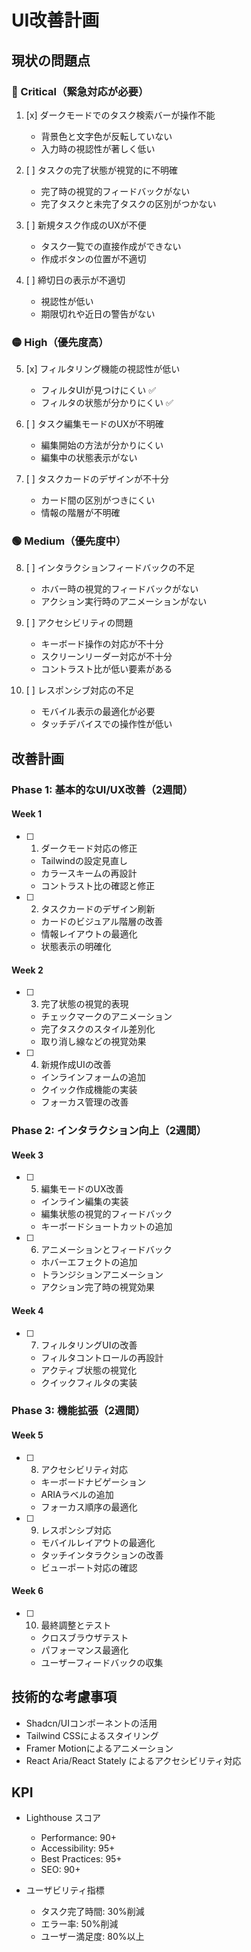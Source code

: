 # UI改善計画

## 現状の問題点

### 🔴 Critical（緊急対応が必要）

1. [x] ダークモードでのタスク検索バーが操作不能
   - 背景色と文字色が反転していない
   - 入力時の視認性が著しく低い

2. [ ] タスクの完了状態が視覚的に不明確
   - 完了時の視覚的フィードバックがない
   - 完了タスクと未完了タスクの区別がつかない

3. [ ] 新規タスク作成のUXが不便
   - タスク一覧での直接作成ができない
   - 作成ボタンの位置が不適切

4. [ ] 締切日の表示が不適切
   - 視認性が低い
   - 期限切れや近日の警告がない

### 🟡 High（優先度高）

5. [x] フィルタリング機能の視認性が低い
   - フィルタUIが見つけにくい ✅
   - フィルタの状態が分かりにくい ✅

6. [ ] タスク編集モードのUXが不明確
   - 編集開始の方法が分かりにくい
   - 編集中の状態表示がない

7. [ ] タスクカードのデザインが不十分
   - カード間の区別がつきにくい
   - 情報の階層が不明確

### 🟢 Medium（優先度中）

8. [ ] インタラクションフィードバックの不足
   - ホバー時の視覚的フィードバックがない
   - アクション実行時のアニメーションがない

9. [ ] アクセシビリティの問題
   - キーボード操作の対応が不十分
   - スクリーンリーダー対応が不十分
   - コントラスト比が低い要素がある

10. [ ] レスポンシブ対応の不足
    - モバイル表示の最適化が必要
    - タッチデバイスでの操作性が低い

## 改善計画

### Phase 1: 基本的なUI/UX改善（2週間）

#### Week 1
- [ ] 1. ダークモード対応の修正
  - Tailwindの設定見直し
  - カラースキームの再設計
  - コントラスト比の確認と修正

- [ ] 2. タスクカードのデザイン刷新
  - カードのビジュアル階層の改善
  - 情報レイアウトの最適化
  - 状態表示の明確化

#### Week 2
- [ ] 3. 完了状態の視覚的表現
  - チェックマークのアニメーション
  - 完了タスクのスタイル差別化
  - 取り消し線などの視覚効果

- [ ] 4. 新規作成UIの改善
  - インラインフォームの追加
  - クイック作成機能の実装
  - フォーカス管理の改善

### Phase 2: インタラクション向上（2週間）

#### Week 3
- [ ] 5. 編集モードのUX改善
  - インライン編集の実装
  - 編集状態の視覚的フィードバック
  - キーボードショートカットの追加

- [ ] 6. アニメーションとフィードバック
  - ホバーエフェクトの追加
  - トランジションアニメーション
  - アクション完了時の視覚効果

#### Week 4
- [ ] 7. フィルタリングUIの改善
  - フィルタコントロールの再設計
  - アクティブ状態の視覚化
  - クイックフィルタの実装

### Phase 3: 機能拡張（2週間）

#### Week 5
- [ ] 8. アクセシビリティ対応
  - キーボードナビゲーション
  - ARIAラベルの追加
  - フォーカス順序の最適化

- [ ] 9. レスポンシブ対応
  - モバイルレイアウトの最適化
  - タッチインタラクションの改善
  - ビューポート対応の確認

#### Week 6
- [ ] 10. 最終調整とテスト
  - クロスブラウザテスト
  - パフォーマンス最適化
  - ユーザーフィードバックの収集

## 技術的な考慮事項

- Shadcn/UIコンポーネントの活用
- Tailwind CSSによるスタイリング
- Framer Motionによるアニメーション
- React Aria/React Stately によるアクセシビリティ対応

## KPI

- Lighthouse スコア
  - Performance: 90+
  - Accessibility: 95+
  - Best Practices: 95+
  - SEO: 90+

- ユーザビリティ指標
  - タスク完了時間: 30%削減
  - エラー率: 50%削減
  - ユーザー満足度: 80%以上 